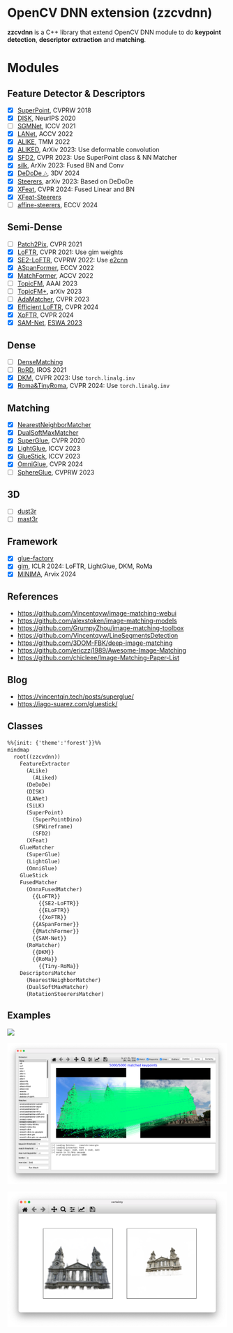 OpenCV DNN extension (zzcvdnn)
==============================

**zzcvdnn** is a C++ library that extend OpenCV DNN module to do **keypoint detection**, **descriptor extraction** and **matching**.

# Modules

## Feature Detector & Descriptors

- [x] [SuperPoint](https://github.com/magicleap/SuperPointPretrainedNetwork), CVPRW 2018
- [x] [DISK](https://github.com/cvlab-epfl/disk), NeurIPS 2020
- [ ] [SGMNet](https://github.com/vdvchen/SGMNet), ICCV 2021
- [x] [LANet](https://github.com/wangch-g/lanet), ACCV 2022
- [x] [ALIKE](https://github.com/Shiaoming/ALIKE), TMM 2022
- [x] [ALIKED](https://github.com/Shiaoming/ALIKED), ArXiv 2023: Use deformable convolution
- [x] [SFD2](https://github.com/feixue94/sfd2), CVPR 2023: Use SuperPoint class & NN Matcher
- [x] [silk](https://github.com/facebookresearch/silk), ArXiv 2023: Fused BN and Conv
- [x] [DeDoDe 🎶](https://github.com/Parskatt/DeDoDe), 3DV 2024
- [x] [Steerers](https://github.com/georg-bn/rotation-steerers), arXiv 2023: Based on DeDoDe
- [x] [XFeat](https://github.com/verlab/accelerated_features), CVPR 2024: Fused Linear and BN
- [x] [XFeat-Steerers](https://colab.research.google.com/drive/1ZFifMqUAOQhky1197-WAquEV1K-LhDYP?usp=sharing#scrollTo=Pj0MmCVajo3f)
- [ ] [affine-steerers](https://github.com/georg-bn/affine-steerers), ECCV 2024

## Semi-Dense

- [ ] [Patch2Pix](https://github.com/GrumpyZhou/patch2pix), CVPR 2021
- [x] [LoFTR](https://github.com/zju3dv/LoFTR), CVPR 2021: Use gim weights
- [x] [SE2-LoFTR](https://github.com/georg-bn/se2-loftr), CVPRW 2022: Use [e2cnn](https://github.com/QUVA-Lab/e2cnn)
- [x] [ASpanFormer](https://github.com/apple/ml-aspanformer), ECCV 2022
- [x] [MatchFormer](https://github.com/jamycheung/MatchFormer), ACCV 2022
- [ ] [TopicFM](https://github.com/TruongKhang/TopicFM/tree/aaai23_ver), AAAI 2023
- [ ] [TopicFM+](https://github.com/TruongKhang/TopicFM), arXiv 2023
- [ ] [AdaMatcher](https://github.com/TencentYoutuResearch/AdaMatcher), CVPR 2023
- [x] [Efficient LoFTR](https://github.com/zju3dv/EfficientLoFTR), CVPR 2024
- [x] [XoFTR](https://github.com/OnderT/XoFTR), CVPR 2024
- [x] [SAM-Net](https://github.com/benjaminkelenyi/SAM-Net), [ESWA 2023](https://www.sciencedirect.com/science/article/abs/pii/S0957417423033067#fn1)

## Dense

- [ ] [DenseMatching](https://github.com/PruneTruong/DenseMatching)
- [ ] [RoRD](https://github.com/UditSinghParihar/RoRD), IROS 2021
- [x] [DKM](https://github.com/Parskatt/DKM), CVPR 2023: Use `torch.linalg.inv`
- [x] [Roma&TinyRoma](https://github.com/Parskatt/RoMa), CVPR 2024: Use `torch.linalg.inv`

## Matching

- [x] [NearestNeighborMatcher](https://kornia.readthedocs.io/en/latest/feature.html#kornia.feature.match_smnn)
- [x] [DualSoftMaxMatcher](https://github.com/Parskatt/DeDoDe/blob/main/DeDoDe/utils.py)
- [x] [SuperGlue](https://github.com/magicleap/SuperGluePretrainedNetwork), CVPR 2020
- [x] [LightGlue](https://github.com/cvg/LightGlue), ICCV 2023
- [x] [GlueStick](https://github.com/cvg/GlueStick), ICCV 2023
- [x] [OmniGlue](https://github.com/google-research/omniglue), CVPR 2024
- [ ] [SphereGlue](https://github.com/vishalsharbidar/SphereGlue), CVPRW 2023

## 3D

- [ ] [dust3r](https://github.com/naver/dust3r)
- [ ] [mast3r](https://github.com/naver/mast3r)

## Framework

- [x] [glue-factory](https://github.com/cvg/glue-factory)
- [x] [gim](https://github.com/xuelunshen/gim), ICLR 2024: LoFTR, LightGlue, DKM, RoMa
- [x] [MINIMA](https://github.com/LSXI7/MINIMA), Arvix 2024

## References

- https://github.com/Vincentqyw/image-matching-webui
- https://github.com/alexstoken/image-matching-models
- https://github.com/GrumpyZhou/image-matching-toolbox
- https://github.com/Vincentqyw/LineSegmentsDetection
- https://github.com/3DOM-FBK/deep-image-matching
- https://github.com/ericzzj1989/Awesome-Image-Matching
- https://github.com/chicleee/Image-Matching-Paper-List

## Blog

- https://vincentqin.tech/posts/superglue/
- https://iago-suarez.com/gluestick/

## Classes

```mermaid
%%{init: {'theme':'forest'}}%%
mindmap
  root((zzcvdnn))
    FeatureExtractor
      (ALike)
        (ALiked)
      (DeDoDe)
      (DISK)
      (LANet)
      (SiLK)
      (SuperPoint)
        (SuperPointDino)
        (SPWireframe)
        (SFD2)
      (XFeat)
    GlueMatcher
      (SuperGlue)
      (LightGlue)
      (OmniGlue)
    GlueStick
    FusedMatcher
      (OnnxFusedMatcher)
        {{LoFTR}}
          {{SE2-LoFTR}}
          {{ELoFTR}}
          {{XoFTR}}
        {{ASpanFormer}}
        {{MatchFormer}}
        {{SAM-Net}}
      (RoMatcher)
        {{DKM}}
        {{RoMa}}
          {{Tiny-RoMa}}
    DescriptorsMatcher
      (NearestNeighborMatcher)
      (DualSoftMaxMatcher)
      (RotationSteerersMatcher)
```


## Examples

[![](https://img.youtube.com/vi/9zQRCBz2YBQ/0.jpg)](https://www.youtube.com/watch?v=9zQRCBz2YBQ)

![](https://github.com/zhouzq-thu/zzcvdnn/blob/main/assets/results/roma-gim.png)

![](https://github.com/zhouzq-thu/zzcvdnn/blob/main/assets/results/roma-gim-certainty.png)

</details>
